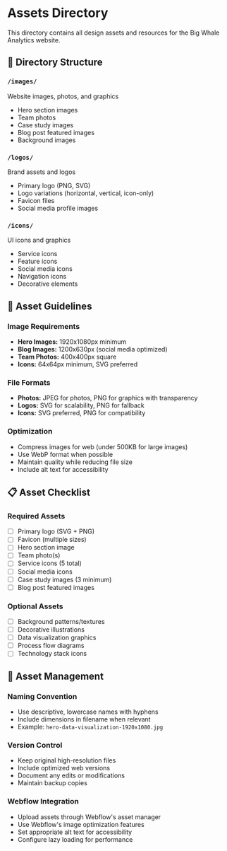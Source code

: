 # Assets Directory

This directory contains all design assets and resources for the Big Whale Analytics website.

## 📁 Directory Structure

### `/images/`
Website images, photos, and graphics
- Hero section images
- Team photos
- Case study images
- Blog post featured images
- Background images

### `/logos/`
Brand assets and logos
- Primary logo (PNG, SVG)
- Logo variations (horizontal, vertical, icon-only)
- Favicon files
- Social media profile images

### `/icons/`
UI icons and graphics
- Service icons
- Feature icons
- Social media icons
- Navigation icons
- Decorative elements

## 🎨 Asset Guidelines

### Image Requirements
- **Hero Images:** 1920x1080px minimum
- **Blog Images:** 1200x630px (social media optimized)
- **Team Photos:** 400x400px square
- **Icons:** 64x64px minimum, SVG preferred

### File Formats
- **Photos:** JPEG for photos, PNG for graphics with transparency
- **Logos:** SVG for scalability, PNG for fallback
- **Icons:** SVG preferred, PNG for compatibility

### Optimization
- Compress images for web (under 500KB for large images)
- Use WebP format when possible
- Maintain quality while reducing file size
- Include alt text for accessibility

## 📋 Asset Checklist

### Required Assets
- [ ] Primary logo (SVG + PNG)
- [ ] Favicon (multiple sizes)
- [ ] Hero section image
- [ ] Team photo(s)
- [ ] Service icons (5 total)
- [ ] Social media icons
- [ ] Case study images (3 minimum)
- [ ] Blog post featured images

### Optional Assets
- [ ] Background patterns/textures
- [ ] Decorative illustrations
- [ ] Data visualization graphics
- [ ] Process flow diagrams
- [ ] Technology stack icons

## 🔄 Asset Management

### Naming Convention
- Use descriptive, lowercase names with hyphens
- Include dimensions in filename when relevant
- Example: `hero-data-visualization-1920x1080.jpg`

### Version Control
- Keep original high-resolution files
- Include optimized web versions
- Document any edits or modifications
- Maintain backup copies

### Webflow Integration
- Upload assets through Webflow's asset manager
- Use Webflow's image optimization features
- Set appropriate alt text for accessibility
- Configure lazy loading for performance 